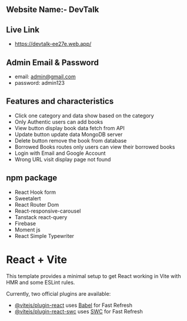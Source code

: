 

## Website Name:- DevTalk 

## Live Link
-  https://devtalk-ee27e.web.app/

## Admin Email & Password
- email: admin@gmail.com
-  password: admin123

  
## Features and characteristics
-  Click one category and data show based on the category
-  Only Authentic users can add books
-  View button display book data fetch from API
-  Update button update data MongoDB server
-  Delete button remove the book from database
-  Borrowed Books routes only users can view their borrowed books
- Login with Email and Google Account
- Wrong URL visit display page not found

## npm package
- React Hook form
- Sweetalert
- React Router Dom
- React-responsive-carousel
- Tanstack react-query
- Firebase
- Moment js
- React Simple Typewriter


# React + Vite

This template provides a minimal setup to get React working in Vite with HMR and some ESLint rules.

Currently, two official plugins are available:

- [@vitejs/plugin-react](https://github.com/vitejs/vite-plugin-react/blob/main/packages/plugin-react/README.md) uses [Babel](https://babeljs.io/) for Fast Refresh
- [@vitejs/plugin-react-swc](https://github.com/vitejs/vite-plugin-react-swc) uses [SWC](https://swc.rs/) for Fast Refresh
